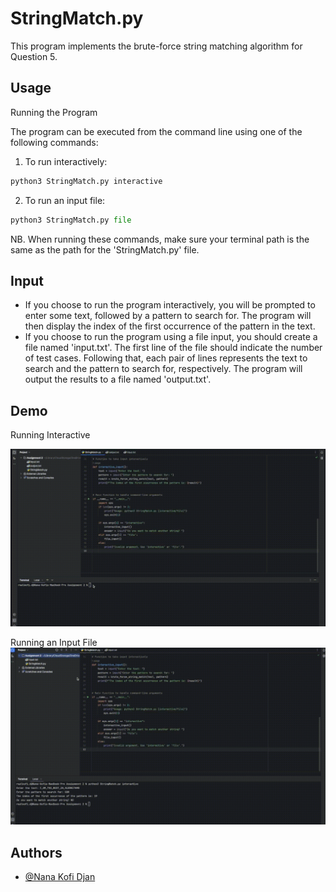
# StringMatch.py

This program implements the brute-force string matching algorithm for Question 5.


## Usage
Running the Program

The program can be executed from the command line using one of the following commands:

1. To run interactively:

```python
python3 StringMatch.py interactive

```

2. To run an input file:

```python
python3 StringMatch.py file

```


NB. When running these commands, make sure your terminal path is the same as the path for the 'StringMatch.py' file.



## Input
- If you choose to run the program interactively, you will be prompted to enter some text, followed by a pattern to search for. The program will then display the index of the first occurrence of the pattern in the text.
- If you choose to run the program using a file input, you should create a file named 'input.txt'. The first line of the file should indicate the number of test cases. Following that, each pair of lines represents the text to search and the pattern to search for, respectively. The program will output the results to a file named 'output.txt'.



## Demo

Running Interactive

![](https://github.com/realkofidjan/CS456_Algorithms_Assignment2/blob/main/Running%20Interactive.gif)

Running an Input File
![](https://github.com/realkofidjan/CS456_Algorithms_Assignment2/blob/main/Running%20an%20Input%20File.gif)


## Authors

- [@Nana Kofi Djan](https://github.com/realkofidjan)

